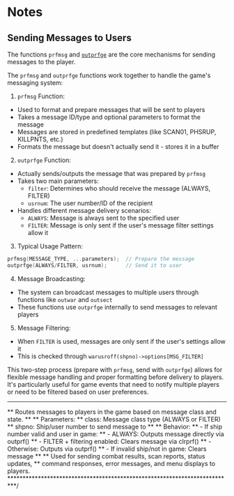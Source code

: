 # Notes

## Sending Messages to Users

The functions `prfmsg` and [`outprfge`](../GEMAIN.C#L2546) are the core mechanisms for sending messages to the player.

The `prfmsg` and `outprfge` functions work together to handle the game's messaging system:

1. `prfmsg` Function:
- Used to format and prepare messages that will be sent to players
- Takes a message ID/type and optional parameters to format the message
- Messages are stored in predefined templates (like SCAN01, PHSRUP, KILLPNTS, etc.)
- Formats the message but doesn't actually send it - stores it in a buffer

2. `outprfge` Function:
- Actually sends/outputs the message that was prepared by `prfmsg`
- Takes two main parameters:
  - `filter`: Determines who should receive the message (ALWAYS, FILTER)
  - `usrnum`: The user number/ID of the recipient
- Handles different message delivery scenarios:
  - `ALWAYS`: Message is always sent to the specified user
  - `FILTER`: Message is only sent if the user's message filter settings allow it

3. Typical Usage Pattern:
```c
prfmsg(MESSAGE_TYPE, ...parameters);  // Prepare the message
outprfge(ALWAYS/FILTER, usrnum);      // Send it to user
```

4. Message Broadcasting:
- The system can broadcast messages to multiple users through functions like `outwar` and `outsect`
- These functions use `outprfge` internally to send messages to relevant players

5. Message Filtering:
- When `FILTER` is used, messages are only sent if the user's settings allow it
- This is checked through `warusroff(shpno)->options[MSG_FILTER]`

This two-step process (prepare with `prfmsg`, send with `outprfge`) allows for flexible message handling and proper formatting before delivery to players. It's particularly useful for game events that need to notify multiple players or need to be filtered based on user preferences.

**************************************************************************
** Routes messages to players in the game based on message class and state.
** 
** Parameters:
**   class: Message class type (ALWAYS or FILTER)
**   shpno: Ship/user number to send message to
**
** Behavior:
** - If ship number valid and user in game:
**   - ALWAYS: Outputs message directly via outprf()
**   - FILTER + filtering enabled: Clears message via clrprf()
**   - Otherwise: Outputs via outprf()
** - If invalid ship/not in game: Clears message
**
** Used for sending combat results, scan reports, status updates,
** command responses, error messages, and menu displays to players.
**************************************************************************/
